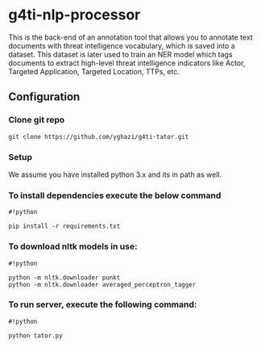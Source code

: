 # g4ti-nlp-processor
This is the back-end of an annotation tool that allows you to annotate text documents with threat intelligence vocabulary, which is saved into a dataset. This dataset is later used to train an NER model which tags documents to extract high-level threat intelligence indicators like Actor, Targeted Application, Targeted Location, TTPs, etc.

## Configuration #

### Clone git repo ###
```
git clone https://github.com/yghazi/g4ti-tator.git
```
### Setup
We assume you have installed python 3.x and its in path as well.

### To install dependencies execute the below command ###

```
#!python

pip install -r requirements.txt

```

### To download nltk models in use: ###

```
#!python

python -m nltk.downloader punkt
python -m nltk.downloader averaged_perceptron_tagger
```
### To run server, execute the following command: ###
```
#!python

python tator.py
```
